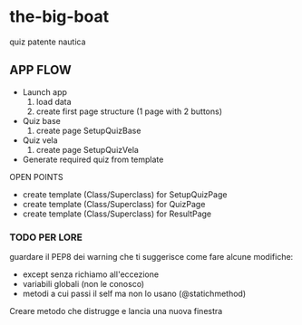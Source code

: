 # the-big-boat
quiz patente nautica

## APP FLOW
- Launch app 
   1. load data
   2. create first page structure (1 page with 2 buttons)
- Quiz base
   1. create page SetupQuizBase
- Quiz vela
   1. create page SetupQuizVela
- Generate required quiz from template


OPEN POINTS
- create template (Class/Superclass) for SetupQuizPage
- create template (Class/Superclass) for QuizPage
- create template (Class/Superclass) for ResultPage

### TODO PER LORE

guardare il PEP8 dei warning che ti suggerisce come fare alcune modifiche:
- except senza richiamo all'eccezione
- variabili globali (non le conosco)
- metodi a cui passi il self ma non lo usano (@statichmethod)


Creare metodo che distrugge e lancia una nuova finestra